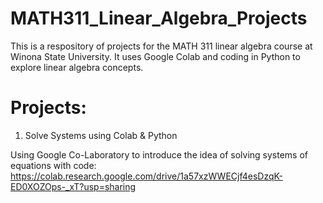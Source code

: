 # MATH311_Linear_Algebra_Projects

This is a respository of projects for the MATH 311 linear algebra course at Winona State University. It uses Google Colab and coding in Python to explore linear algebra concepts. 

# Projects:
1. Solve Systems using Colab & Python

Using Google Co-Laboratory to introduce the idea of solving systems of equations with code: 
https://colab.research.google.com/drive/1a57xzWWECjf4esDzqK-ED0XOZOps-_xT?usp=sharing
